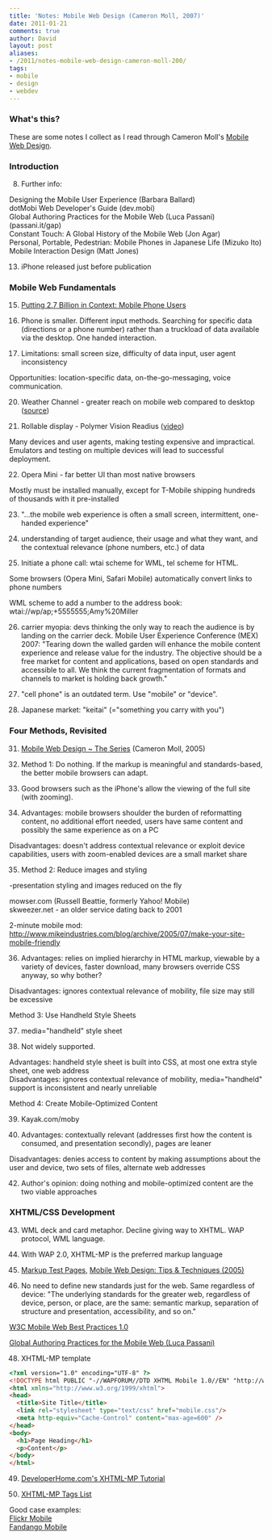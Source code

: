 ```yaml
---
title: 'Notes: Mobile Web Design (Cameron Moll, 2007)'
date: 2011-01-21
comments: true
author: David
layout: post
aliases:
- /2011/notes-mobile-web-design-cameron-moll-200/
tags:
- mobile
- design
- webdev
---
```


### What's this?

These are some notes I collect as I read through Cameron Moll's [Mobile Web Design][1].

### Introduction

8. Further info:

Designing the Mobile User Experience (Barbara Ballard)  
dotMobi Web Developer's Guide (dev.mobi)  
Global Authoring Practices for the Mobile Web (Luca Passani) (passani.it/gap)  
Constant Touch: A Global History of the Mobile Web (Jon Agar)  
Personal, Portable, Pedestrian: Mobile Phones in Japanese Life (Mizuko Ito)  
Mobile Interaction Design (Matt Jones)

13. iPhone released just before publication

### Mobile Web Fundamentals

15. [Putting 2.7 Billion in Context: Mobile Phone Users][2]

18. Phone is smaller. Different input methods. Searching for specific data (directions or a phone number) rather than a truckload of data available via the desktop. One handed interaction.

19. Limitations: small screen size, difficulty of data input, user agent inconsistency

Opportunities: location-specific data, on-the-go-messaging, voice communication.

20. Weather Channel - greater reach on mobile web compared to desktop ([source][3])

21. Rollable display - Polymer Vision Readius ([video][4])

Many devices and user agents, making testing expensive and impractical. Emulators and testing on multiple devices will lead to successful deployment.

22. Opera Mini - far better UI than most native browsers

Mostly must be installed manually, except for T-Mobile shipping hundreds of thousands with it pre-installed

23. "…the mobile web experience is often a small screen, intermittent, one-handed experience"

24. understanding of target audience, their usage and what they want, and the contextual relevance (phone numbers, etc.) of data

25. Initiate a phone call: wtai scheme for WML, tel scheme for HTML.

Some browsers (Opera Mini, Safari Mobile) automatically convert links to phone numbers

WML scheme to add a number to the address book: wtai://wp/ap;+5555555;Amy%20Miller

26. carrier myopia: devs thinking the only way to reach the audience is by landing on the carrier deck. Mobile User Experience Conference (MEX) 2007: "Tearing down the walled garden will enhance the mobile content experience and release value for the industry. The objective should be a free market for content and applications, based on open standards and accessible to all. We think the current fragmentation of formats and channels to market is holding back growth."

29. "cell phone" is an outdated term. Use "mobile" or "device".

30. Japanese market: "keitai" (="something you carry with you")

### Four Methods, Revisited

31. [Mobile Web Design ~ The Series][5] (Cameron Moll, 2005)

32. Method 1: Do nothing. If the markup is meaningful and standards-based, the better mobile browsers can adapt.

33. Good browsers such as the iPhone's allow the viewing of the full site (with zooming).

34. Advantages: mobile browsers shoulder the burden of reformatting content, no additional effort needed, users have same content and possibly the same experience as on a PC

Disadvantages: doesn't address contextual relevance or exploit device capabilities, users with zoom-enabled devices are a small market share

35. Method 2: Reduce images and styling

-presentation styling and images reduced on the fly

mowser.com (Russell Beattie, formerly Yahoo! Mobile)  
skweezer.net - an older service dating back to 2001

2-minute mobile mod: <http://www.mikeindustries.com/blog/archive/2005/07/make-your-site-mobile-friendly>

36. Advantages: relies on implied hierarchy in HTML markup, viewable by a variety of devices, faster download, many browsers override CSS anyway, so why bother?

Disadvantages: ignores contextual relevance of mobility, file size may still be excessive

Method 3: Use Handheld Style Sheets

37. media="handheld" style sheet

38. Not widely supported.

Advantages: handheld style sheet is built into CSS, at most one extra style sheet, one web address  
Disadvantages: ignores contextual relevance of mobility, media="handheld" support is inconsistent and nearly unreliable

Method 4: Create Mobile-Optimized Content

39. Kayak.com/moby

41. Advantages: contextually relevant (addresses first how the content is consumed, and presentation secondly), pages are leaner

Disadvantages: denies access to content by making assumptions about the user and device, two sets of files, alternate web addresses

42. Author's opinion: doing nothing and mobile-optimized content are the two viable approaches

### XHTML/CSS Development

43. WML deck and card metaphor. Decline giving way to XHTML. WAP protocol, WML language.

44. With WAP 2.0, XHTML-MP is the preferred markup language

45. [Markup Test Pages][6], [Mobile Web Design: Tips & Techniques (2005)][7]

47. No need to define new standards just for the web. Same regardless of device: "The underlying standards for the greater web, regardless of device, person, or place, are the same: semantic markup, separation of structure and presentation, accessibility, and so on."

[W3C Mobile Web Best Practices 1.0][8]

[Global Authoring Practices for the Mobile Web (Luca Passani)][9]

48. XHTML-MP template

```html
<?xml version="1.0" encoding="UTF-8" ?>
<!DOCTYPE html PUBLIC "-//WAPFORUM//DTD XHTML Mobile 1.0//EN" "http://www.wapforum.org/DTD/xhtml-mobile10.dtd">
<html xmlns="http://www.w3.org/1999/xhtml">
<head>
  <title>Site Title</title>
  <link rel="stylesheet" type="text/css" href="mobile.css"/>
  <meta http-equiv="Cache-Control" content="max-age=600" />
</head>
<body>
  <h1>Page Heading</h1>
  <p>Content</p>
</body>
</html>
```

49. [DeveloperHome.com's XHTML-MP Tutorial][10]

50. [XHTML-MP Tags List][11]

Good case examples:  
[Flickr Mobile][12]  
[Fandango Mobile][13]

 [1]: http://www.amazon.com/Mobile-Web-Design-Cameron-Moll/dp/0615185916
 [2]: http://communities-dominate.blogs.com/brands/2007/01/putting_27_bill.html
 [3]: http://www.comscore.com/Press_Events/Press_Releases/2007/05/Mobile_Web_Usage_Grows_in_UK
 [4]: http://www.youtube.com/watch?v=uQMBzXaCmqY
 [5]: http://www.cameronmoll.com/archives/000398.html
 [6]: http://www.cameronmoll.com/mobile/mkp
 [7]: http://www.cameronmoll.com/archives/000577.html
 [8]: http://www.w3.org/TR/mobile-bp/
 [9]: http://passani.it/gap
 [10]: http://www.developershome.com/wap/xhtmlmp
 [11]: http://htmllint.itc.keio.ac.jp/htmllink/tagslist.cgi?HTMLVersion=XHTML-MP
 [12]: http://flickr.com/mob
 [13]: http://mobile.fandango.com